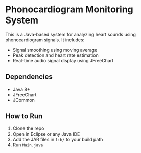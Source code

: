 
# Phonocardiogram Monitoring System

This is a Java-based system for analyzing heart sounds using phonocardiogram signals. It includes:
- Signal smoothing using moving average
- Peak detection and heart rate estimation
- Real-time audio signal display using JFreeChart

## Dependencies
- Java 8+
- JFreeChart
- JCommon

## How to Run
1. Clone the repo
2. Open in Eclipse or any Java IDE
3. Add the JAR files in `lib/` to your build path
4. Run `Main.java`
